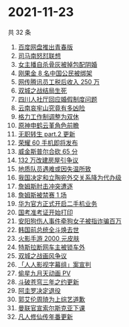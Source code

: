 # 2021-11-23

共 32 条

<!-- BEGIN -->
<!-- 最后更新时间 Tue Nov 23 2021 18:14:52 GMT+0800 (China Standard Time) -->

1. [百度网盘推出青春版](https://www.zhihu.com/search?q=百度网盘)
1. [司马南怒怼联想](https://www.zhihu.com/search?q=司马南)
1. [女主播自杀骨灰被掉包配阴婚](https://www.zhihu.com/search?q=女主播自杀)
1. [刚果金 8 名中国公民被绑架](https://www.zhihu.com/search?q=刚果金)
1. [网传腾讯员工税后收入 250 万](https://www.zhihu.com/search?q=腾讯员工)
1. [双城之战结局生死](https://www.zhihu.com/search?q=双城之战)
1. [四川人社厅回应婚假制度问题](https://www.zhihu.com/search?q=婚假制度)
1. [云南哀牢山究竟有多凶险](https://www.zhihu.com/search?q=云南哀牢山)
1. [格力工作制调整为双休](https://www.zhihu.com/search?q=格力)
1. [原神申鹤云堇角色前瞻](https://www.zhihu.com/search?q=原神)
1. [无职转生 part.2 更新](https://www.zhihu.com/search?q=无职转生)
1. [荣耀 60 手机即将发布](https://www.zhihu.com/search?q=荣耀60)
1. [威金斯普尔合砍 65 分](https://www.zhihu.com/search?q=勇士)
1. [132 万改建房屋引争议](https://www.zhihu.com/search?q=梦想改造家)
1. [地质队员遇难或因失温所致](https://www.zhihu.com/search?q=地质队员)
1. [我国决定和立陶宛外交关系降为代办级](https://www.zhihu.com/search?q=立陶宛)
1. [詹姆斯肘击冲突遭逐](https://www.zhihu.com/search?q=詹姆斯)
1. [詹姆斯被禁赛 1 场](https://www.zhihu.com/search?q=詹姆斯)
1. [华为官方正式开启二手机业务](https://www.zhihu.com/search?q=华为二手机)
1. [国考准考证开始打印](https://www.zhihu.com/search?q=国考准考证)
1. [安阳狗伤人事件牵狗女子被指诈骗百万](https://www.zhihu.com/search?q=安阳狗伤人)
1. [韩国前总统全斗焕去世](https://www.zhihu.com/search?q=全斗焕去世)
1. [火影手游 2000 元皮肤](https://www.zhihu.com/search?q=火影忍者)
1. [特斯拉断网车主被锁车外](https://www.zhihu.com/search?q=特斯拉断网)
1. [双城之战画风争议](https://www.zhihu.com/search?q=双城之战)
1. [「人人影视字幕组」案宣判](https://www.zhihu.com/search?q=人人影视)
1. [偷星九月天动画 PV](https://www.zhihu.com/search?q=偷星九月天)
1. [斗破苍穹三年之约更新](https://www.zhihu.com/search?q=斗破苍穹三年之约)
1. [阿圭罗决定退役](https://www.zhihu.com/search?q=阿圭罗)
1. [郭艾伦周琦为上综艺道歉](https://www.zhihu.com/search?q=郭艾伦道歉)
1. [曼联官宣索尔斯克亚下课](https://www.zhihu.com/search?q=索尔斯克亚)
1. [凡人修仙传年番更新](https://www.zhihu.com/search?q=凡人修仙传)

<!-- END -->
